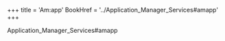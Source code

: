 +++
title = 'Am:app'
BookHref = '../Application_Manager_Services#amapp'
+++

Application_Manager_Services#amapp
